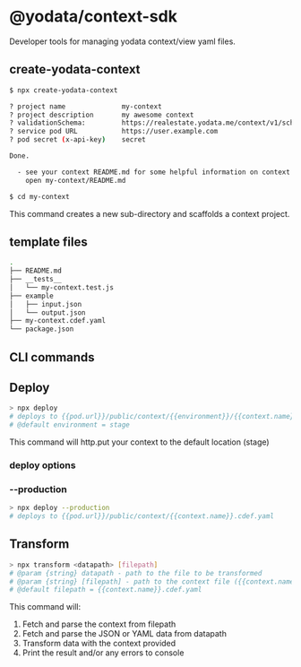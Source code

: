 # @yodata/context-sdk

Developer tools for managing yodata context/view yaml files.

## create-yodata-context

```bash
$ npx create-yodata-context

? project name              my-context
? project description       my awesome context
? validationSchema:         https://realestate.yodata.me/context/v1/schema.yaml
? service pod URL           https://user.example.com
? pod secret (x-api-key)    secret

Done.

  - see your context README.md for some helpful information on context development:
    open my-context/README.md

$ cd my-context

```

This command creates a new sub-directory and scaffolds a context project.

## template files

```bash
.
├── README.md
├── __tests__
│   └── my-context.test.js
├── example
│   ├── input.json
│   └── output.json
├── my-context.cdef.yaml
└── package.json

```

## CLI commands

## Deploy

```sh
> npx deploy
# deploys to {{pod.url}}/public/context/{{environment}}/{{context.name}}.cdef.yaml
# @default environment = stage
```

This command will http.put your context to the default location (stage)

### deploy options

### --production

```sh
> npx deploy --production
# deploys to {{pod.url}}/public/context/{{context.name}}.cdef.yaml
```

## Transform

```sh
> npx transform <datapath> [filepath]
# @param {string} datapath - path to the file to be transformed
# @param {string} [filepath] - path to the context file ({{context.name}}.cdef.yaml)
# @default filepath = {{context.name}}.cdef.yaml
```

This command will:

1. Fetch and parse the context from filepath
2. Fetch and parse the JSON or YAML data from datapath
3. Transform data with the context provided
4. Print the result and/or any errors to console
